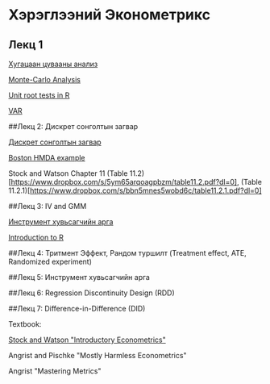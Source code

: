 # Хэрэглээний Эконометрикс

## Лекц 1

[Хугацаан цувааны анализ](http://rpubs.com/Hasha/ts-applications)

[Monte-Carlo Analysis](http://rpubs.com/Hasha/MonteCarlo)

[Unit root tests in R](http://rpubs.com/Hasha/UR)

[VAR](http://rpubs.com/Hasha/VAR) 



##Лекц 2: Дискрет сонголтын загвар

[Дискрет сонголтын загвар](https://rpubs.com/Hasha/discretechoice) 

[Boston HMDA example](https://rpubs.com/Hasha/hw1)

Stock and Watson Chapter 11 (Table 11.2)[https://www.dropbox.com/s/5ym65arqoagpbzm/table11.2.pdf?dl=0], (Table 11.2.1)[https://www.dropbox.com/s/bbn5mnes5wobd6c/table11.2.1.pdf?dl=0]

##Лекц 3: IV and GMM
 
[Инструмент хувьсагчийн арга](https://www.dropbox.com/s/ggyznsu7moocr9i/IV.pdf?dl=0)

[Introduction to R](https://www.dropbox.com/s/p2hsmumwbombtmm/Intro_to_R.html?dl=0)

##Лекц 4: Тритмент Эффект, Рандом туршилт (Treatment effect, ATE, Randomized experiment)

##Лекц 5: Инструмент хувьсагчийн арга

##Лекц 6: Regression Discontinuity Design (RDD)

##Лекц 7: Difference-in-Difference (DID)

Textbook:

[Stock and Watson "Introductory Econometrics"](http://wps.aw.com/aw_stock_ie_3/178/45691/11696965.cw/index.html)

Angrist and Pischke "Mostly Harmless Econometrics"

Angrist "Mastering Metrics"

